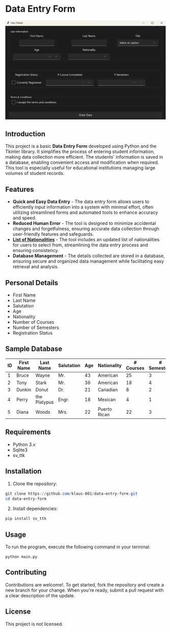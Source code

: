 # Data Entry Form

![Data Entry Form](img/UI.png)

## Introduction

This project is a basic **Data Entry Form** developed using Python and the Tkinter library. It simplifies the process of entering student information, making data collection more efficient. The students' information is saved in a database, enabling convenient access and modification when required. This tool is especially useful for educational institutions managing large volumes of student records.

## Features

- **Quick and Easy Data Entry** - The data entry form allows users to efficiently input information into a system with minimal effort, often utilizing streamlined forms and automated tools to enhance accuracy and speed.
- **Reduced Human Error** - The tool is designed to minimize accidental changes and forgetfulness, ensuring accurate data collection through user-friendly features and safeguards.
- [**List of Nationalities**](nationality.py) - The tool includes an updated list of nationalities for users to select from, streamlining the data entry process and ensuring consistency.
- **Database Management** - The details collected are stored in a database, ensuring secure and organized data management while facilitating easy retrieval and analysis.

## Personal Details

- First Name
- Last Name
- Salutation
- Age
- Nationality
- Number of Courses
- Number of Semesters
- Registration Status

## Sample Database

| ID | First Name | Last Name | Salutation | Age | Nationality | # Courses | # Semesters | Registered |
| --- | --- | --- | --- | --- | --- | --- | --- | --- |
| 1 | Bruce | Wayne | Mr. | 43 | American | 25 | 3 | Yes |
| 2 | Tony | Stark | Mr. | 36 | American | 18 | 4 | Yes |
| 3 | Dunkin | Donut | Dr. | 21 | Canadian | 8 | 2 | No |
| 4 | Perry | the Platypus | Engr. | 18 | Mexican | 4 | 1 | Yes |
| 5 | Diana | Woods | Mrs. | 22 | Puerto Rican | 22 | 3 | No |

## Requirements

- Python 3.x
- Sqlite3
- sv_ttk

## Installation

1. Clone the repository:

```powershell
git clone https://github.com/klaus-001/data-entry-form.git
cd data-entry-form
```

2. Install dependencies:

```powershell
pip install sv_ttk
```

## Usage

To run the program, execute the following command in your terminal:

```
python main.py
```

## Contributing

Contributions are welcome!. To get started, fork the repository and create a new branch for your change. When you're ready, submit a pull request with a clear description of the update.

## License

This project is not licensed.